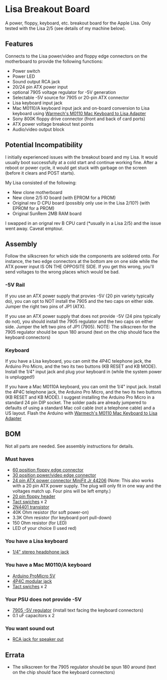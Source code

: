 # Lisa Breakout Board
A power, floppy, keyboard, etc. breakout board for the Apple Lisa. Only tested with the Lisa 2/5 (see details of my machine below).

## Features
Connects to the Lisa power/video and floppy edge connectors on the motherboard to provide the following functions:

- Power switch
- Power LED
- Sound output RCA jack
- 20/24 pin ATX power input
- optional 7905 voltage regulator for -5V generation
- Selectable -5V source for 7905 or 20-pin ATX connector
- Lisa keyboard input jack
- Mac M0110/A keyboard input jack and on-board conversion to Lisa keyboard using [Warmech's M0110 Mac Keyboard to Lisa Adapter](https://github.com/warmech/m0110-to-lisa-keyboard-adapter)
- Sony 800K floppy drive connector (front and back of card ports)
- ATX power voltage breakout test points
- Audio/video output block

## Potential Incompatibility

I initially experienced issues with the breakout board and my Lisa. It would usually boot successfully at a cold start and continue working fine. After a reboot or power cycle, it would get stuck with garbage on the screen (before it clears and POST starts).

My Lisa consisted of the following:

- New clone motherboard
- New clone 2/5 IO board (with EPROM for a PROM)
- Original rev D CPU board (possibly only use in the Lisa 2/10?) (with EPROM for a PROM)
- Original SunRem 2MB RAM board

I swapped in an orignal rev B CPU card (*usually in a Lisa 2/5) and the issue went away. Caveat emptour.

## Assembly

Follow the silkscreen for which side the components are soldered onto. For instance, the two edge connectors at the bottom are on one side while the ATX power input IS ON THE OPPOSITE SIDE. If you get this wrong, you'll send voltages to the wrong places which would be bad.

### -5V Rail

If you use an ATX power supply that provies -5V (20 pin variety typically do), you can opt to NOT install the 7905 and the two caps on either side. Jumper the right two pins of JP1 (ATX).

If you use an ATX power supply that does not provide -5V (24 pins typically do not), you should install the 7905 regulator and the two caps on either side. Jumper the left two pins of JP1 (7905). NOTE: The silkscreen for the 7905 regulator should be spun 180 around (text on the chip should face the keyboard connectors)

### Keyboard

If you have a Lisa keyboard, you can omit the 4P4C telephone jack, the Arduino Pro Micro, and the two its two buttons (KB RESET and KB MODE). Install the 1/4" input jack and plug your keyboard in (while the system power is unplugged!)

If you have a Mac M0110A keyboard, you can omit the 1/4" input jack. Install the 4P4C telephone jack, the Arduino Pro Micro, and the two its two buttons (KB RESET and KB MODE). I suggest installing the Arduino Pro Micro in a standard 24 pin DIP socket. The solder pads are already jumpered to defaults of using a standard Mac coil cable (not a telephone cable) and a US layout. Flash the Arduino with [Warmech's M0110 Mac Keyboard to Lisa Adapter](https://github.com/warmech/m0110-to-lisa-keyboard-adapter)

## BOM

Not all parts are needed. See assembly instructions for details.

### Must haves
- [60 position floppy edge connector](https://www.digikey.com/en/products/detail/te-connectivity-amp-connectors/1-5530841-8/2310823)
- [30 position power/video edge connector](https://www.digikey.com/en/products/detail/sullins-connector-solutions/EBM15DRXH/927296)
- [24 pin ATX power connector MiniFit Jr 44206](https://www.digikey.com/en/products/detail/molex/0442060002/3311016) (Note: This also works with a 20 pin ATX power supply. The plug will only fit in one way and the voltages match up. Four pins will be left empty.)
- [20 pin floppy header](https://www.digikey.com/en/products/detail/sullins-connector-solutions/SBH11-PBPC-D10-ST-BK/1990065)
- [Tact swiches](https://www.mouser.com/ProductDetail/Apem/MJTP1230?qs=ooeArD5nza9YuOFpo4pJ2Q%3D%3D) x 2
- [2N4401 transistor](https://www.digikey.com/en/products/detail/nte-electronics-inc/2N4401/11649865)
- 40K Ohm resistor (for soft power-on)
- 3.3K Ohm resistor (for keyboard port pull-down)
- 150 Ohm resistor (for LED)
- LED of your choice (I used red)

### You have a Lisa keyboard
- [1/4" stereo headphone jack](https://amzn.to/3QI4mLv)

### You have a Mac M0110/A keyboard
- [Arduino ProMicro 5V](https://amzn.to/3sHc1lu)
- [4P4C modular jack](https://www.digikey.com/en/products/detail/assmann-wsw-components/A-2004-3-4-LP-N-R/2183632)
- [Tact swiches](https://www.mouser.com/ProductDetail/Apem/MJTP1230?qs=ooeArD5nza9YuOFpo4pJ2Q%3D%3D) x 2

### Your PSU does not provide -5V
- [7905 -5V regulator](https://www.digikey.com/en/products/detail/onsemi/MC7905BTG/1481513) (install text facing the keyboard connectors)
- 0.1 uF capacitors x 2

### You want sound out
- [RCA jack for speaker out](https://www.digikey.com/en/products/detail/cui-devices/RCJ-043/408507)

## Errata

- The silkscreen for the 7905 regulator should be spun 180 around (text on the chip should face the keyboard connectors)


